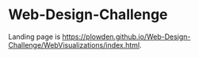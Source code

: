 # Web-Design-Challenge

Landing page is https://plowden.github.io/Web-Design-Challenge/WebVisualizations/index.html.
